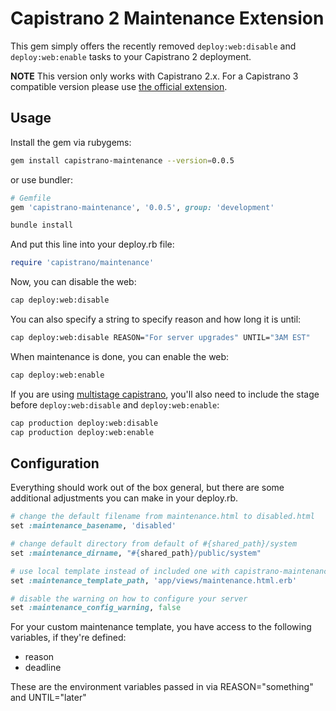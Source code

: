 Capistrano 2 Maintenance Extension
==================================

This gem simply offers the recently removed `deploy:web:disable` and `deploy:web:enable` tasks to your Capistrano 2  deployment.

**NOTE** This version only works with Capistrano 2.x. For a Capistrano 3 compatible version please use [the official extension](https://github.com/capistrano/maintenance).

Usage
-----

Install the gem via rubygems:

```sh
gem install capistrano-maintenance --version=0.0.5
```

or use bundler:

```ruby
# Gemfile
gem 'capistrano-maintenance', '0.0.5', group: 'development'
```

```sh
bundle install
```

And put this line into your deploy.rb file:

```ruby
require 'capistrano/maintenance'
```

Now, you can disable the web:

```sh
cap deploy:web:disable
```

You can also specify a string to specify reason and how long it is until:

```sh
cap deploy:web:disable REASON="For server upgrades" UNTIL="3AM EST"
```

When maintenance is done, you can enable the web:

```sh
cap deploy:web:enable
```

If you are using [multistage capistrano](https://github.com/capistrano/capistrano/wiki/2.x-Multistage-Extension), you'll also need to include the stage before `deploy:web:disable` and `deploy:web:enable`:

```sh
cap production deploy:web:disable
cap production deploy:web:enable
```

Configuration
-------------

Everything should work out of the box general, but there are some additional adjustments you can make in your deploy.rb.

```ruby
# change the default filename from maintenance.html to disabled.html
set :maintenance_basename, 'disabled'

# change default directory from default of #{shared_path}/system
set :maintenance_dirname, "#{shared_path}/public/system"

# use local template instead of included one with capistrano-maintenance
set :maintenance_template_path, 'app/views/maintenance.html.erb'

# disable the warning on how to configure your server
set :maintenance_config_warning, false
```

For your custom maintenance template, you have access to the following variables, if they're defined:

* reason
* deadline

These are the environment variables passed in via REASON="something" and UNTIL="later"
